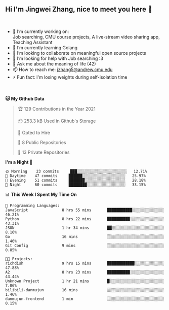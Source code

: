 Hi I'm Jingwei Zhang, nice to meet you here 👋
---
<br>


- 🔭 I’m currently working on: <br>
    Job searching, CMU course projects, A live-stream video sharing app, Teaching Assistant
- 🌱 I’m currently learning Golang
- 👯 I’m looking to collaborate on meaningful open source projects
- 🤔 I’m looking for help with Job searching :3
- 💬 Ask me about the meaning of life (42)
- 📫 How to reach me: jzhang5@andrew.cmu.edu
- ⚡ Fun fact: I'm losing weights during self-isolation time
<br>


<!--START_SECTION:waka-->
**🐱 My Github Data** 

> 🏆 129 Contributions in the Year 2021
 > 
> 📦 253.3 kB Used in Github's Storage 
 > 
> 💼 Opted to Hire
 > 
> 📜 8 Public Repositories 
 > 
> 🔑 13 Private Repositories  
 > 
**I'm a Night 🦉** 

```text
🌞 Morning    23 commits     ███░░░░░░░░░░░░░░░░░░░░░░   12.71% 
🌆 Daytime    47 commits     ██████░░░░░░░░░░░░░░░░░░░   25.97% 
🌃 Evening    51 commits     ███████░░░░░░░░░░░░░░░░░░   28.18% 
🌙 Night      60 commits     ████████░░░░░░░░░░░░░░░░░   33.15%

```


📊 **This Week I Spent My Time On** 

```text
💬 Programming Languages: 
JavaScript               8 hrs 55 mins       ███████████░░░░░░░░░░░░░░   46.21% 
Python                   8 hrs 22 mins       ██████████░░░░░░░░░░░░░░░   43.31% 
JSON                     1 hr 34 mins        ██░░░░░░░░░░░░░░░░░░░░░░░   8.16% 
Go                       16 mins             ░░░░░░░░░░░░░░░░░░░░░░░░░   1.46% 
Git Config               9 mins              ░░░░░░░░░░░░░░░░░░░░░░░░░   0.85%

🐱‍💻 Projects: 
richdish                 9 hrs 15 mins       ████████████░░░░░░░░░░░░░   47.88% 
A2                       8 hrs 23 mins       ██████████░░░░░░░░░░░░░░░   43.44% 
Unknown Project          1 hr 21 mins        █░░░░░░░░░░░░░░░░░░░░░░░░   7.06% 
bilibili-danmujun        16 mins             ░░░░░░░░░░░░░░░░░░░░░░░░░   1.46% 
danmujun-frontend        1 min               ░░░░░░░░░░░░░░░░░░░░░░░░░   0.15%

```


<!--END_SECTION:waka-->
